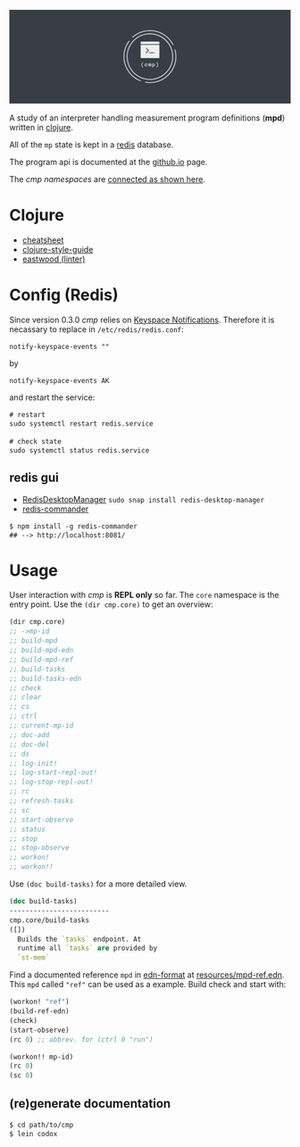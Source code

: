 ![cmp](docs/cmp_logo.png)

A study of an interpreter handling
measurement program definitions
(**mpd**) written in [clojure](https://clojure.org/).

All of the `mp` state is kept in a [redis](https://redis.io) database.

The program api is documented at the 
[github.io](https://wactbprot.github.io/cmp/)
page.

The *cmp namespaces* are [connected as shown here](./docs/graph.png).


# Clojure

* [cheatsheet](https://clojure.org/api/cheatsheet)
* [clojure-style-guide](https://github.com/bbatsov/clojure-style-guide)
* [eastwood (linter)](https://github.com/jonase/eastwood)

# Config (Redis)

Since version 0.3.0 *cmp* relies on
[Keyspace Notifications](https://redis.io/topics/notifications).
Therefore it is necassary to replace in `/etc/redis/redis.conf`:

```shell
notify-keyspace-events ""
```

by


```shell
notify-keyspace-events AK

```

and restart the service:


```shell
# restart
sudo systemctl restart redis.service

# check state
sudo systemctl status redis.service
```

## redis gui

* [RedisDesktopManager](https://github.com/uglide/RedisDesktopManager) `sudo snap install redis-desktop-manager`
* [redis-commander](https://github.com/joeferner/redis-commander)

```shell
$ npm install -g redis-commander
## --> http://localhost:8081/
```

# Usage

User interaction with *cmp* is **REPL only** so far. The `core`
namespace is the entry point. Use the `(dir cmp.core)` to get an
overview: 

```clojure
(dir cmp.core)
;; ->mp-id
;; build-mpd
;; build-mpd-edn
;; build-mpd-ref
;; build-tasks
;; build-tasks-edn
;; check
;; clear
;; cs
;; ctrl
;; current-mp-id
;; doc-add
;; doc-del
;; ds
;; log-init!
;; log-start-repl-out!
;; log-stop-repl-out!
;; rc
;; refresh-tasks
;; sc
;; start-observe
;; status
;; stop
;; stop-observe
;; workon!
;; workon!!
```

Use `(doc build-tasks)` for a more detailed view.

```clojure
(doc build-tasks)
-------------------------
cmp.core/build-tasks
([])
  Builds the `tasks` endpoint. At
  runtime all `tasks` are provided by
  `st-mem` 
  ```

Find a documented reference `mpd` in
[edn-format](https://github.com/edn-format/edn) 
at [resources/mpd-ref.edn](./resources/mpd-ref.edn).
This `mpd` called `"ref"` can be used as a example.
Build check and start with:


```clojure
(workon! "ref")
(build-ref-edn)
(check)
(start-observe)
(rc 0) ;; abbrev. for (ctrl 0 "run") 
```

```clojure
(workon!! mp-id)
(rc 0)
(sc 0)
```

## (re)generate documentation

```shell
$ cd path/to/cmp
$ lein codox
```
